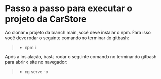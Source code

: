 # Passo a passo para executar o projeto da CarStore
Ao clonar o projeto da branch main, você deve instalar o npm. Para isso você deve rodar o seguinte comando no terminar do gitbash:

>- npm i

Após a instalação, basta rodar o seguinte comando no terminar do gitbash para abrir o site no navegador:

>- ng serve -o

